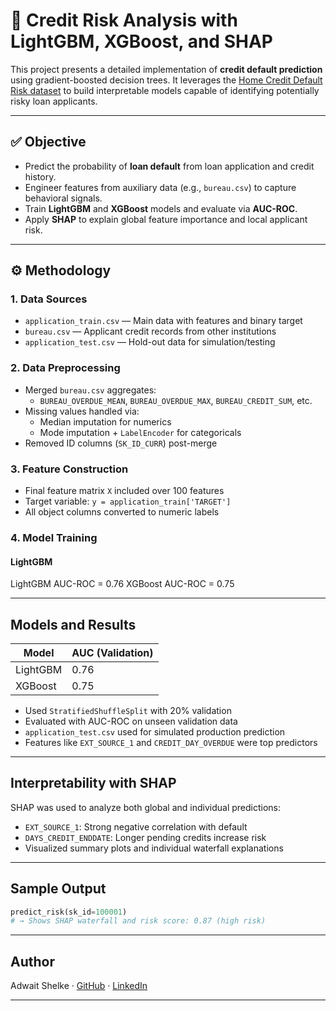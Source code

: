 # 🧠 Credit Risk Analysis with LightGBM, XGBoost, and SHAP

This project presents a detailed implementation of **credit default prediction** using gradient-boosted decision trees. It leverages the [Home Credit Default Risk dataset](https://www.kaggle.com/competitions/home-credit-default-risk) to build interpretable models capable of identifying potentially risky loan applicants.

---

## ✅ Objective

- Predict the probability of **loan default** from loan application and credit history.
- Engineer features from auxiliary data (e.g., `bureau.csv`) to capture behavioral signals.
- Train **LightGBM** and **XGBoost** models and evaluate via **AUC-ROC**.
- Apply **SHAP** to explain global feature importance and local applicant risk.

---

## ⚙️ Methodology

### 1. Data Sources

- `application_train.csv` — Main data with features and binary target
- `bureau.csv` — Applicant credit records from other institutions
- `application_test.csv` — Hold-out data for simulation/testing

### 2. Data Preprocessing

- Merged `bureau.csv` aggregates:  
  - `BUREAU_OVERDUE_MEAN`, `BUREAU_OVERDUE_MAX`, `BUREAU_CREDIT_SUM`, etc.
- Missing values handled via:
  - Median imputation for numerics
  - Mode imputation + `LabelEncoder` for categoricals
- Removed ID columns (`SK_ID_CURR`) post-merge

### 3. Feature Construction

- Final feature matrix `X` included over 100 features
- Target variable: `y = application_train['TARGET']`
- All object columns converted to numeric labels

### 4. Model Training

#### LightGBM

LightGBM AUC-ROC = 0.76
XGBoost AUC-ROC = 0.75

---

##  Models and Results

| Model    | AUC (Validation) |
| -------- | ---------------- |
| LightGBM | 0.76             |
| XGBoost  | 0.75             |

- Used `StratifiedShuffleSplit` with 20% validation
- Evaluated with AUC-ROC on unseen validation data
- `application_test.csv` used for simulated production prediction
- Features like `EXT_SOURCE_1` and `CREDIT_DAY_OVERDUE` were top predictors

---

##  Interpretability with SHAP

SHAP was used to analyze both global and individual predictions:

- `EXT_SOURCE_1`: Strong negative correlation with default
- `DAYS_CREDIT_ENDDATE`: Longer pending credits increase risk
- Visualized summary plots and individual waterfall explanations

---

##  Sample Output

```python
predict_risk(sk_id=100001)
# → Shows SHAP waterfall and risk score: 0.87 (high risk)
```

---



##  Author

Adwait Shelke · [GitHub](https://github.com/adwaitshelke) · [LinkedIn](https://www.linkedin.com)

---



